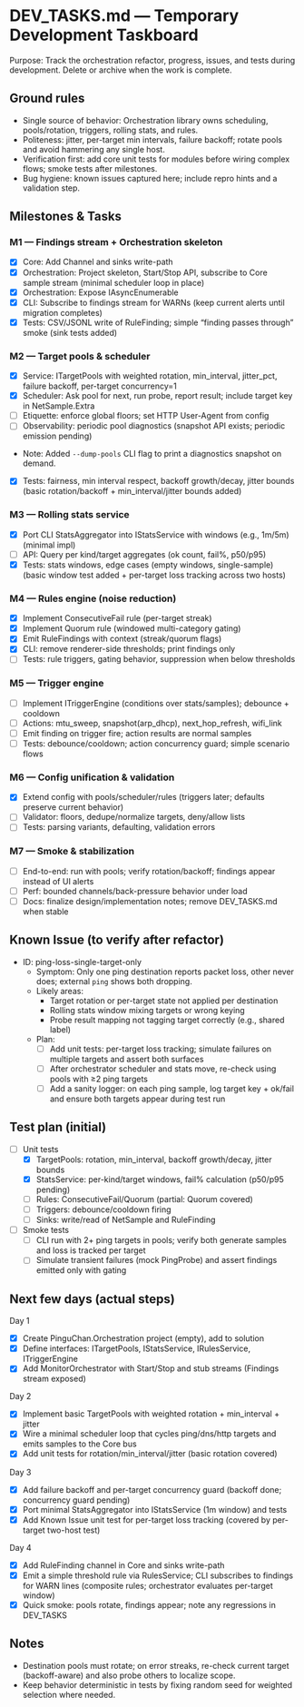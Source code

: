 # DEV_TASKS.md — Temporary Development Taskboard

Purpose: Track the orchestration refactor, progress, issues, and tests during development. Delete or archive when the work is complete.

## Ground rules
- Single source of behavior: Orchestration library owns scheduling, pools/rotation, triggers, rolling stats, and rules.
- Politeness: jitter, per-target min intervals, failure backoff; rotate pools and avoid hammering any single host.
- Verification first: add core unit tests for modules before wiring complex flows; smoke tests after milestones.
- Bug hygiene: known issues captured here; include repro hints and a validation step.

## Milestones & Tasks

### M1 — Findings stream + Orchestration skeleton
- [x] Core: Add Channel<RuleFinding> and sinks write-path
- [x] Orchestration: Project skeleton, Start/Stop API, subscribe to Core sample stream (minimal scheduler loop in place)
 - [x] Orchestration: Expose IAsyncEnumerable<RuleFinding>
- [x] CLI: Subscribe to findings stream for WARNs (keep current alerts until migration completes)
- [x] Tests: CSV/JSONL write of RuleFinding; simple “finding passes through” smoke (sink tests added)

### M2 — Target pools & scheduler
 - [x] Service: ITargetPools with weighted rotation, min_interval, jitter_pct, failure backoff, per-target concurrency=1
 - [x] Scheduler: Ask pool for next, run probe, report result; include target key in NetSample.Extra
- [ ] Etiquette: enforce global floors; set HTTP User-Agent from config
 - [ ] Observability: periodic pool diagnostics (snapshot API exists; periodic emission pending)
  - Note: Added `--dump-pools` CLI flag to print a diagnostics snapshot on demand.
- [x] Tests: fairness, min interval respect, backoff growth/decay, jitter bounds (basic rotation/backoff + min_interval/jitter bounds added)

### M3 — Rolling stats service
- [x] Port CLI StatsAggregator into IStatsService with windows (e.g., 1m/5m) (minimal impl)
- [ ] API: Query per kind/target aggregates (ok count, fail%, p50/p95)
- [x] Tests: stats windows, edge cases (empty windows, single-sample) (basic window test added + per-target loss tracking across two hosts)

### M4 — Rules engine (noise reduction)
 - [x] Implement ConsecutiveFail rule (per-target streak)
 - [x] Implement Quorum rule (windowed multi-category gating)
 - [x] Emit RuleFindings with context (streak/quorum flags)
- [x] CLI: remove renderer-side thresholds; print findings only
- [ ] Tests: rule triggers, gating behavior, suppression when below thresholds

### M5 — Trigger engine
- [ ] Implement ITriggerEngine (conditions over stats/samples); debounce + cooldown
- [ ] Actions: mtu_sweep, snapshot(arp_dhcp), next_hop_refresh, wifi_link
- [ ] Emit finding on trigger fire; action results are normal samples
- [ ] Tests: debounce/cooldown; action concurrency guard; simple scenario flows

### M6 — Config unification & validation
 - [x] Extend config with pools/scheduler/rules (triggers later; defaults preserve current behavior)
- [ ] Validator: floors, dedupe/normalize targets, deny/allow lists
- [ ] Tests: parsing variants, defaulting, validation errors

### M7 — Smoke & stabilization
- [ ] End-to-end: run with pools; verify rotation/backoff; findings appear instead of UI alerts
- [ ] Perf: bounded channels/back-pressure behavior under load
- [ ] Docs: finalize design/implementation notes; remove DEV_TASKS.md when stable

## Known Issue (to verify after refactor)

- ID: ping-loss-single-target-only
  - Symptom: Only one ping destination reports packet loss, other never does; external `ping` shows both dropping.
  - Likely areas:
    - Target rotation or per-target state not applied per destination
    - Rolling stats window mixing targets or wrong keying
    - Probe result mapping not tagging target correctly (e.g., shared label)
  - Plan:
    - [ ] Add unit tests: per-target loss tracking; simulate failures on multiple targets and assert both surfaces
    - [ ] After orchestrator scheduler and stats move, re-check using pools with ≥2 ping targets
    - [ ] Add a sanity logger: on each ping sample, log target key + ok/fail and ensure both targets appear during test run

## Test plan (initial)

- [ ] Unit tests
  - [x] TargetPools: rotation, min_interval, backoff growth/decay, jitter bounds
  - [x] StatsService: per-kind/target windows, fail% calculation (p50/p95 pending)
  - [ ] Rules: ConsecutiveFail/Quorum (partial: Quorum covered)
  - [ ] Triggers: debounce/cooldown firing
  - [ ] Sinks: write/read of NetSample and RuleFinding
- [ ] Smoke tests
  - [ ] CLI run with 2+ ping targets in pools; verify both generate samples and loss is tracked per target
  - [ ] Simulate transient failures (mock PingProbe) and assert findings emitted only with gating

## Next few days (actual steps)

Day 1
- [x] Create PinguChan.Orchestration project (empty), add to solution
- [x] Define interfaces: ITargetPools, IStatsService, IRulesService, ITriggerEngine
 - [x] Add MonitorOrchestrator with Start/Stop and stub streams (Findings stream exposed)

Day 2
- [x] Implement basic TargetPools with weighted rotation + min_interval + jitter
 - [x] Wire a minimal scheduler loop that cycles ping/dns/http targets and emits samples to the Core bus
- [x] Add unit tests for rotation/min_interval/jitter (basic rotation covered)

Day 3
- [x] Add failure backoff and per-target concurrency guard (backoff done; concurrency guard pending)
- [x] Port minimal StatsAggregator into IStatsService (1m window) and tests
- [x] Add Known Issue unit test for per-target loss tracking (covered by per-target two-host test)

Day 4
- [x] Add RuleFinding channel in Core and sinks write-path
 - [x] Emit a simple threshold rule via RulesService; CLI subscribes to findings for WARN lines (composite rules; orchestrator evaluates per-target window)
 - [x] Quick smoke: pools rotate, findings appear; note any regressions in DEV_TASKS

## Notes
- Destination pools must rotate; on error streaks, re-check current target (backoff-aware) and also probe others to localize scope.
- Keep behavior deterministic in tests by fixing random seed for weighted selection where needed.

